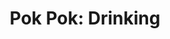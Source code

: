 ---
"\uFEFFauthor_sort": Ricker, Andy
authors: Andy Ricker
comments: ''
cover: "/Users/Raman/Calibre Library/Andy Ricker/Pok Pok_ Drinking (142)/cover.jpg"
formats: mobi
id: '142'
identifiers: ''
isbn: ''
languages: ''
library_name: Calibre Library
pubdate: '0101-01-01T09:00:00+09:00'
publisher: ''
rating: ''
series: ''
series_index: '1.0'
size: '361874'
tags: ''
timestamp: '0101-01-01T09:00:00+09:00'
title: 'Pok Pok: Drinking'
title_sort: 'Pok Pok: Drinking'
uuid: 99797c55-cad6-49c5-b132-5f687d08de36
"#format": MOBI
layout: book
link: false
---